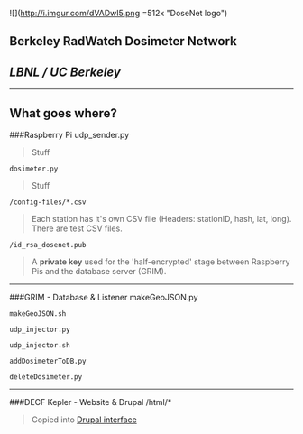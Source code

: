 ![](http://i.imgur.com/dVADwI5.png =512x "DoseNet logo")
## Berkeley RadWatch Dosimeter Network
## *LBNL / UC Berkeley*
---
## What goes where?
###Raspberry Pi
	udp_sender.py
> Stuff

	dosimeter.py
> Stuff

	/config-files/*.csv
> Each station has it's own CSV file (Headers: stationID, hash, lat, long).
	There are test CSV files.

	/id_rsa_dosenet.pub
>	A **private key** used for the 'half-encrypted' stage between Raspberry Pis and the database server (GRIM).
	
---
###GRIM - Database & Listener
	makeGeoJSON.py
>

	makeGeoJSON.sh
>

	udp_injector.py
>

	udp_injector.sh
> 

	addDosimeterToDB.py
>

	deleteDosimeter.py
> 
	 
---
###DECF Kepler - Website & Drupal
	/html/*
> Copied into [Drupal interface](https://radwatch.berkeley.edu/user) 